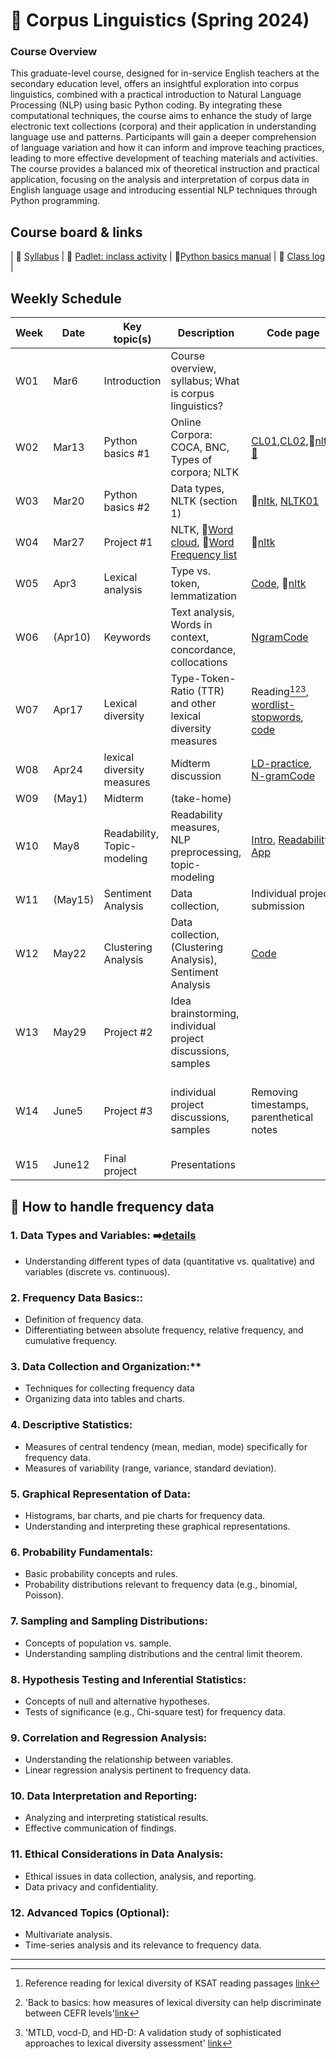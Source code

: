 # 🌿 Corpus Linguistics (Spring 2024)
### Course Overview

This graduate-level course, designed for in-service English teachers at the secondary education level, offers an insightful exploration into corpus linguistics, combined with a practical introduction to Natural Language Processing (NLP) using basic Python coding. By integrating these computational techniques, the course aims to enhance the study of large electronic text collections (corpora) and their application in understanding language use and patterns. Participants will gain a deeper comprehension of language variation and how it can inform and improve teaching practices, leading to more effective development of teaching materials and activities. The course provides a balanced mix of theoretical instruction and practical application, focusing on the analysis and interpretation of corpus data in English language usage and introducing essential NLP techniques through Python programming.

## Course board & links
| 💾 [Syllabus](https://github.com/MK316/Spring2024/blob/main/Corpus/data/S24_Syllabus_Corpus_Linguistics.pdf) | 👭 [Padlet: inclass activity](https://padlet.com/mirankim316/S24Corpus) | 📗[Python basics manual](https://github.com/MK316/Coding4ET/blob/main/README.md) | 🌳 [Class log](https://github.com/MK316/Spring2024/blob/main/log-corpus.md) |

## Weekly Schedule

|Week|Date|Key topic(s)|Description|Code page|Assignments|
|--|--|--|--|--|--|
|W01|Mar6|Introduction|Course overview, syllabus; What is corpus linguistics?||[survey](https://forms.gle/xcNdf7gxZFCsxEH9A)|
|W02|Mar13|Python basics #1| Online Corpora: COCA, BNC, Types of corpora; NLTK|[CL01](https://github.com/MK316/Spring2024/blob/main/Corpus/lecture/Ch01_What%20is%20corpus%20linguistics_0313.pdf),[CL02](https://github.com/MK316/Spring2024/blob/main/Corpus/CL02.md),🔸[nltk](https://www.nltk.org/book/ch01.html),[📗](https://github.com/MK316/Coding4ET/blob/main/README.md)||
|W03|Mar20|Python basics #2|Data types, NLTK (section 1)|🔸[nltk](https://www.nltk.org/book/ch01.html), [NLTK01](https://github.com/MK316/Spring2024/blob/main/Corpus/NLTK01.ipynb)||
|W04|Mar27|Project #1| NLTK, 🔸[Word cloud](https://github.com/MK316/Spring2024/blob/main/Corpus/wordcloud.md), 🔸[Word Frequency list](https://github.com/MK316/Spring2024/blob/main/Corpus/NLP01.ipynb)|🔸[nltk](https://www.nltk.org/book/ch01.html)||
|W05|Apr3|Lexical analysis|Type vs. token, lemmatization |[Code](https://github.com/MK316/Spring2024/blob/main/Corpus/TTR-and-lemmatization.ipynb), 🔸[nltk](https://www.nltk.org/book/ch01.html)|[Assign01 (Apr17)](https://github.com/MK316/Spring2024/blob/main/Corpus/assignment/assign01.md)|
|W06|(Apr10)|Keywords|Text analysis, Words in context, concordance, collocations|[NgramCode](https://github.com/MK316/Spring2024/blob/main/Corpus/Words_in_context.ipynb)||
|W07|Apr17|Lexical diversity|Type-Token-Ratio (TTR) and other lexical diversity measures|Reading[^1][^2][^3],<br>[wordlist-stopwords](https://github.com/MK316/Spring2024/blob/main/Corpus/NLTK_FreqList.ipynb),<br>[code](https://github.com/MK316/Spring2024/blob/main/Corpus/Lexical-Diversity.ipynb)|Assign1 Presentation (15mins)|
|W08|Apr24|lexical diversity measures|Midterm discussion|[LD-practice](https://github.com/MK316/Spring2024/blob/main/Corpus/LD_practice.ipynb),<br>[N-gramCode](https://github.com/MK316/Spring2024/blob/main/Corpus/Words_in_context.ipynb)||
|W09|(May1)|Midterm |(take-home)|||
|W10|May8|Readability, Topic-modeling| Readability measures, NLP preprocessing, topic-modeling|[Intro](https://github.com/MK316/Spring2024/blob/main/Corpus/readability-intro.md), [Readability](https://github.com/MK316/Spring2024/blob/main/Corpus/Readability01.ipynb), [App](https://github.com/MK316/Spring2024/blob/main/Corpus/Readability_textstat_app.ipynb)|[sampletext](https://www.corpusdata.org/formats.asp), [RE](https://github.com/MK316/Spring2024/blob/main/Corpus/RE01.ipynb), [ArticleUse](https://github.com/MK316/Spring2024/blob/main/Corpus/Articles.ipynb)|
|W11|(May15)|Sentiment Analysis|Data collection, | Individual project submission|
|W12|May22|Clustering Analysis|Data collection, (Clustering Analysis), Sentiment Analysis|[Code](https://github.com/MK316/Spring2024/blob/main/Corpus/SentimentalAnalysis.ipynb)|||
|W13|May29|Project #2|Idea brainstorming, individual project discussions, samples||[TEDdata](https://docs.google.com/spreadsheets/d/1HCmWn9U0kpJFxpVVr0SticO9mwhsqetcyULJpDW8pfw/edit?usp=sharing)|
|W14|June5|Project #3|individual project discussions, samples|Removing timestamps, parenthetical notes|[01_Text preprocess sample](https://github.com/MK316/Spring2024/blob/main/Corpus/TEDdata/TED_preprocess.ipynb),<br>[02_TEDdata process shared](https://github.com/MK316/Spring2024/blob/main/Corpus/TEDdata/TED100_dataprocess_shared.ipynb)|
|W15|June12|Final project|Presentations|||

## 📙 How to handle frequency data

### 1. **Data Types and Variables:** ➡️[details](https://github.com/MK316/Spring2024/blob/main/Corpus/L01.md)
+ Understanding different types of data (quantitative vs. qualitative) and variables (discrete vs. continuous).
### 2. **Frequency Data Basics::**
+ Definition of frequency data.
+ Differentiating between absolute frequency, relative frequency, and cumulative frequency.

### 3. **Data Collection and Organization:****

+ Techniques for collecting frequency data
+ Organizing data into tables and charts.

### 4. **Descriptive Statistics:**

+ Measures of central tendency (mean, median, mode) specifically for frequency data.
+ Measures of variability (range, variance, standard deviation).

### 5. **Graphical Representation of Data:**
+ Histograms, bar charts, and pie charts for frequency data.
+ Understanding and interpreting these graphical representations.

### 6. **Probability Fundamentals:**
+ Basic probability concepts and rules.
+ Probability distributions relevant to frequency data (e.g., binomial, Poisson).

### 7. **Sampling and Sampling Distributions:**
+ Concepts of population vs. sample.
+ Understanding sampling distributions and the central limit theorem.

### 8. Hypothesis Testing and Inferential Statistics:
+ Concepts of null and alternative hypotheses.
+ Tests of significance (e.g., Chi-square test) for frequency data.

### 9. **Correlation and Regression Analysis:**
+ Understanding the relationship between variables.
+ Linear regression analysis pertinent to frequency data.

### 10. **Data Interpretation and Reporting:**
+ Analyzing and interpreting statistical results.
+ Effective communication of findings.

### 11. **Ethical Considerations in Data Analysis:**
+ Ethical issues in data collection, analysis, and reporting.
+ Data privacy and confidentiality.

### 12. **Advanced Topics (Optional):**

+ Multivariate analysis.
+ Time-series analysis and its relevance to frequency data.

---
[^1]: Reference reading for lexical diversity of KSAT reading passages [link](https://www.kci.go.kr/kciportal/landing/article.kci?arti_id=ART002898744#none)
[^2]: 'Back to basics: how measures of lexical diversity can help discriminate between CEFR levels'[link](https://core.ac.uk/download/pdf/42153994.pdf)
[^3]: 'MTLD, vocd-D, and HD-D: A validation study of sophisticated approaches to lexical diversity assessment' [link](https://www.researchgate.net/publication/44608173_MTLD_vocd-D_and_HD-D_A_validation_study_of_sophisticated_approaches_to_lexical_diversity_assessment)
